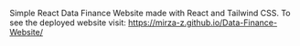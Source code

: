 Simple React Data Finance Website made with React and Tailwind CSS. 
To see the deployed website visit: https://mirza-z.github.io/Data-Finance-Website/
